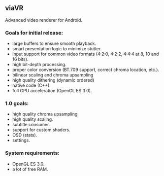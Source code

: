 ## viaVR ##
Advanced video renderer for Android.

### Goals for initial release:
- large buffers to ensure smooth playback.
- smart presentation logic to minimize stutter.
- input support for common video formats (4:2:0, 4:2:2, 4:4:4 at 8, 10 and 16 bits).
- high bit-depth processing.
- proper color conversion (BT.709 support, correct chroma location, etc.).
- bilinear scaling and chroma upsampling
- high quality dithering (dynamic ordered)
- native code (C++).
- full GPU acceleration (OpenGL ES 3.0).

### 1.0 goals:
- high quality chroma upsampling
- high quality scaling.
- subtitle consumer.
- support for custom shaders.
- OSD (stats).
- settings.

### System requirements:
- OpenGL ES 3.0.
- a lot of free RAM.
